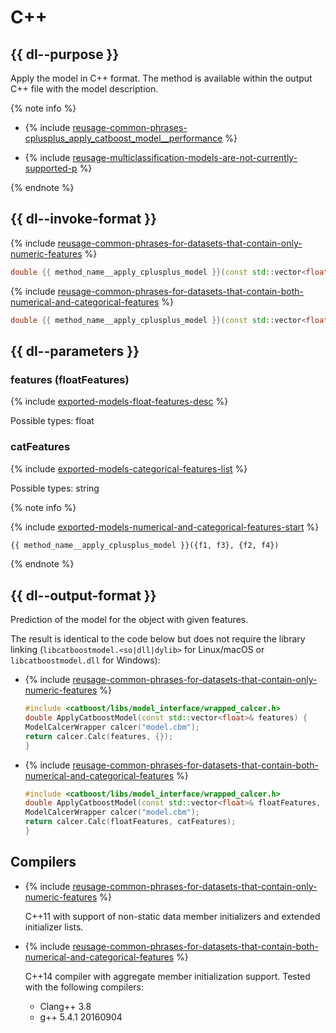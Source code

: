 # C++

## {{ dl--purpose }}

Apply the model in C++ format. The method is available within the output C++ file with the model description.

{% note info %}

- {% include [reusage-common-phrases-cplusplus_apply_catboost_model__performance](../_includes/work_src/reusage-common-phrases/cplusplus_apply_catboost_model__performance.md) %}

- {% include [reusage-multiclassification-models-are-not-currently-supported-p](../_includes/work_src/reusage/multiclassification-models-are-not-currently-supported-p.md) %}

{% endnote %}


## {{ dl--invoke-format }}

{% include [reusage-common-phrases-for-datasets-that-contain-only-numeric-features](../_includes/work_src/reusage-common-phrases/for-datasets-that-contain-only-numeric-features.md) %}


```cpp
double {{ method_name__apply_cplusplus_model }}(const std::vector<float>& features);
```

{% include [reusage-common-phrases-for-datasets-that-contain-both-numerical-and-categorical-features](../_includes/work_src/reusage-common-phrases/for-datasets-that-contain-both-numerical-and-categorical-features.md) %}


```cpp
double {{ method_name__apply_cplusplus_model }}(const std::vector<float>& floatFeatures, const std::vector<std::string>& catFeatures);
```

## {{ dl--parameters }}

### features (floatFeatures)


{% include [exported-models-float-features-desc](../_includes/work_src/reusage-common-phrases/float-features-desc.md) %}

Possible types: float


### catFeatures


{% include [exported-models-categorical-features-list](../_includes/work_src/reusage-common-phrases/categorical-features-list.md) %}

Possible types: string




{% note info %}

{% include [exported-models-numerical-and-categorical-features-start](../_includes/work_src/reusage-common-phrases/numerical-and-categorical-features-start.md) %}


```python
{{ method_name__apply_cplusplus_model }}({f1, f3}, {f2, f4})
```

{% endnote %}


## {{ dl--output-format }}

Prediction of the model for the object with given features.

The result is identical to the code below but does not require the library linking (`libcatboostmodel.<so|dll|dylib>` for Linux/macOS or `libcatboostmodel.dll` for Windows):
- {% include [reusage-common-phrases-for-datasets-that-contain-only-numeric-features](../_includes/work_src/reusage-common-phrases/for-datasets-that-contain-only-numeric-features.md) %}

    ```cpp
    #include <catboost/libs/model_interface/wrapped_calcer.h>
    double ApplyCatboostModel(const std::vector<float>& features) {
    ModelCalcerWrapper calcer("model.cbm");
    return calcer.Calc(features, {});
    }
    ```

- {% include [reusage-common-phrases-for-datasets-that-contain-both-numerical-and-categorical-features](../_includes/work_src/reusage-common-phrases/for-datasets-that-contain-both-numerical-and-categorical-features.md) %}

    ```cpp
    #include <catboost/libs/model_interface/wrapped_calcer.h>
    double ApplyCatboostModel(const std::vector<float>& floatFeatures, const std::vector<std::string>& catFeatures) {
    ModelCalcerWrapper calcer("model.cbm");
    return calcer.Calc(floatFeatures, catFeatures);
    }
    ```

## Compilers

- {% include [reusage-common-phrases-for-datasets-that-contain-only-numeric-features](../_includes/work_src/reusage-common-phrases/for-datasets-that-contain-only-numeric-features.md) %}

    C++11 with support of non-static data member initializers and extended initializer lists.

- {% include [reusage-common-phrases-for-datasets-that-contain-both-numerical-and-categorical-features](../_includes/work_src/reusage-common-phrases/for-datasets-that-contain-both-numerical-and-categorical-features.md) %}

    C++14 compiler with aggregate member initialization support. Tested with the following compilers:
    - Clang++ 3.8
    - g++ 5.4.1 20160904

